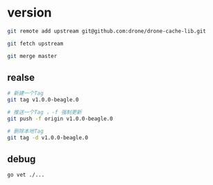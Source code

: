 # version

<!-- https://github.com/drone/drone-cache-lib -->

```bash
git remote add upstream git@github.com:drone/drone-cache-lib.git

git fetch upstream

git merge master
```

## realse

```bash
# 新建一个Tag
git tag v1.0.0-beagle.0

# 推送一个Tag ，-f 强制更新
git push -f origin v1.0.0-beagle.0

# 删除本地Tag
git tag -d v1.0.0-beagle.0
```

## debug

```bash
go vet ./...
```
